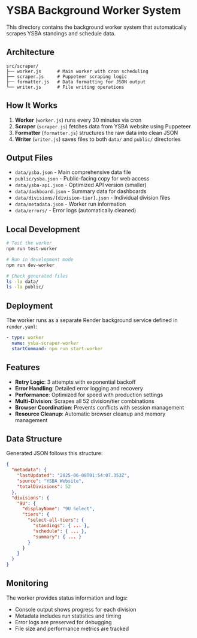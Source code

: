 # YSBA Background Worker System

This directory contains the background worker system that automatically scrapes YSBA standings and schedule data.

## Architecture

```
src/scraper/
├── worker.js      # Main worker with cron scheduling
├── scraper.js     # Puppeteer scraping logic
├── formatter.js   # Data formatting for JSON output
└── writer.js      # File writing operations
```

## How It Works

1. **Worker** (`worker.js`) runs every 30 minutes via cron
2. **Scraper** (`scraper.js`) fetches data from YSBA website using Puppeteer
3. **Formatter** (`formatter.js`) structures the raw data into clean JSON
4. **Writer** (`writer.js`) saves files to both `data/` and `public/` directories

## Output Files

- `data/ysba.json` - Main comprehensive data file
- `public/ysba.json` - Public-facing copy for web access
- `data/ysba-api.json` - Optimized API version (smaller)
- `data/dashboard.json` - Summary data for dashboards
- `data/divisions/[division-tier].json` - Individual division files
- `data/metadata.json` - Worker run information
- `data/errors/` - Error logs (automatically cleaned)

## Local Development

```bash
# Test the worker
npm run test-worker

# Run in development mode
npm run dev-worker

# Check generated files
ls -la data/
ls -la public/
```

## Deployment

The worker runs as a separate Render background service defined in `render.yaml`:

```yaml
- type: worker
  name: ysba-scraper-worker
  startCommand: npm run start-worker
```

## Features

- **Retry Logic**: 3 attempts with exponential backoff
- **Error Handling**: Detailed error logging and recovery
- **Performance**: Optimized for speed with production settings
- **Multi-Division**: Scrapes all 52 division/tier combinations
- **Browser Coordination**: Prevents conflicts with session management
- **Resource Cleanup**: Automatic browser cleanup and memory management

## Data Structure

Generated JSON follows this structure:

```json
{
  "metadata": {
    "lastUpdated": "2025-06-08T01:54:07.353Z",
    "source": "YSBA Website",
    "totalDivisions": 52
  },
  "divisions": {
    "9U": {
      "displayName": "9U Select",
      "tiers": {
        "select-all-tiers": {
          "standings": { ... },
          "schedule": { ... },
          "summary": { ... }
        }
      }
    }
  }
}
```

## Monitoring

The worker provides status information and logs:

- Console output shows progress for each division
- Metadata includes run statistics and timing
- Error logs are preserved for debugging
- File size and performance metrics are tracked